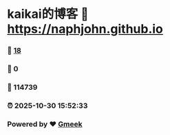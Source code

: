 # kaikai的博客 :link: https://naphjohn.github.io 
### :page_facing_up: [18](https://naphjohn.github.io/tag.html) 
### :speech_balloon: 0 
### :hibiscus: 114739 
### :alarm_clock: 2025-10-30 15:52:33 
### Powered by :heart: [Gmeek](https://github.com/Meekdai/Gmeek)
